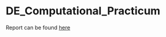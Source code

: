 # DE_Computational_Practicum
Report can be found [here](https://docs.google.com/document/d/17uc8g9VTioHVSd8mfbwA8mB0R0T1XVTb05LIot1c7fs/edit?usp=sharing)
